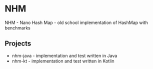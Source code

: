 # NHM
NHM - Nano Hash Map - old school implementation of HashMap with benchmarks

## Projects
- nhm-java - implementation and test written in Java
- nhm-kt - implementation and test written in Kotlin
